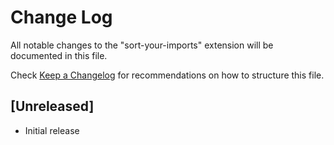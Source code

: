 # Change Log

All notable changes to the "sort-your-imports" extension will be documented in this file.

Check [Keep a Changelog](http://keepachangelog.com/) for recommendations on how to structure this file.

## [Unreleased]

- Initial release